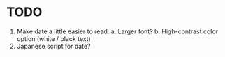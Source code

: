 # TODO

1. Make date a little easier to read:
	a. Larger font?
	b. High-contrast color option (white / black text)
2. Japanese script for date?




